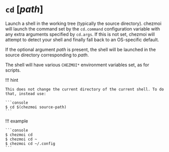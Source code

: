 # `cd` [*path*]

Launch a shell in the working tree (typically the source directory). chezmoi
will launch the command set by the `cd.command` configuration variable with any
extra arguments specified by `cd.args`. If this is not set, chezmoi will
attempt to detect your shell and finally fall back to an OS-specific default.

If the optional argument *path* is present, the shell will be launched in the
source directory corresponding to *path*.

The shell will have various `CHEZMOI*` environment variables set, as for
scripts.

!!! hint

    This does not change the current directory of the current shell. To do
    that, instead use:

    ```console
    $ cd $(chezmoi source-path)
    ```

!!! example

    ```console
    $ chezmoi cd
    $ chezmoi cd ~
    $ chezmoi cd ~/.config
    ```
